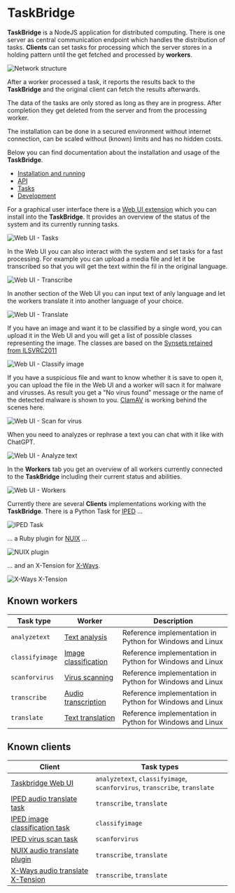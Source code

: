 # TaskBridge

**TaskBridge** is a NodeJS application for distributed computing. There is one server as central communication endpoint which handles the distribution of tasks. **Clients** can set tasks for processing which the server stores in a holding pattern until the get fetched and processed by **workers**.

![Network structure](doc/images/network-structure.png)

After a worker processed a task, it reports the results back to the **TaskBridge** and the original client can fetch the results afterwards.

The data of the tasks are only stored as long as they are in progress. After completion they get deleted from the server and from the processing worker.

The installation can be done in a secured environment without internet connection, can be scaled without (known) limits and has no hidden costs.

Below you can find documentation about the installation and usage of the **TaskBridge**.

- [Installation and running](doc/INSTALLATION.md)
- [API](doc/API.md)
- [Tasks](doc/TASKS.md)
- [Development](doc/DEVELOPMENT.md)

For a graphical user interface there is a [Web UI extension](https://github.com/hilderonny/taskbridge-webui) which you can install into the **TaskBridge**. It provides an overview of the status of the system and its currently running tasks.

![Web UI - Tasks](doc/images/webui-tasks.png)

In the Web UI you can also interact with the system and set tasks for a fast processing. For example you can upload a media file and let it be transcribed so that you will get the text within the fil in the original language.

![Web UI - Transcribe](doc/images/webui-transcribe.png)

In another section of the Web UI you can input text of anly language and let the workers translate it into another language of your choice.

![Web UI - Translate](doc/images/webui-translate.png)

If you have an image and want it to be classified by a single word, you can upload it in the Web UI and you will get a list of possible classes representing the image. The classes are based on the [Synsets retained from ILSVRC2011](https://image-net.org/challenges/LSVRC/2012/browse-synsets)

![Web UI - Classify image](doc/images/webui-classifyimage.png)

If you have a suspicious file and want to know whether it is save to open it, you can upload the file in the Web UI and a worker will sacn it for malware and virusses. As result you get a "No virus found" message or the name of the detected malware is shown to you. [ClamAV](https://www.clamav.net/) is working behind the scenes here.

![Web UI - Scan for virus](doc/images/webui-scanforvirus.png)

When you need to analyzes or rephrase a text you can chat with it like with ChatGPT.

![Web UI - Analyze text](doc/images/webui-analyzetext.png)

In the **Workers** tab you get an overview of all workers currently connected to the **TaskBridge** including their current status and abilities.

![Web UI - Workers](doc/images/webui-workers.png)

Currently there are several **Clients** implementations working with the **TaskBridge**. There is a Python Task for [IPED](https://github.com/sepinf-inc/IPED) ...

![IPED Task](doc/images/iped-task.png)

... a Ruby plugin for [NUIX](https://www.nuix.com/) ...

![NUIX plugin](doc/images/nuix-plugin.png)

... and an X-Tension for [X-Ways](https://www.x-ways.net/).

![X-Ways X-Tension](doc/images/xways-extension.png)


## Known workers

|Task type|Worker|Description|
|---|---|---|
|`analyzetext`|[Text analysis](https://github.com/hilderonny/taskworker-analyzetext)|Reference implementation in Python for Windows and Linux|
|`classifyimage`|[Image classification](https://github.com/hilderonny/taskworker-classifyimage)|Reference implementation in Python for Windows and Linux|
|`scanforvirus`|[Virus scanning](https://github.com/hilderonny/taskworker-scanforvirus)|Reference implementation in Python for Windows and Linux|
|`transcribe`|[Audio transcription](https://github.com/hilderonny/taskworker-transcribe)|Reference implementation in Python for Windows and Linux|
|`translate`|[Text translation](https://github.com/hilderonny/taskworker-translate)|Reference implementation in Python for Windows and Linux|

## Known clients

|Client|Task types|
|---|---|
|[Taskbridge Web UI](https://github.com/hilderonny/taskbridge-webui)|`analyzetext`, `classifyimage`, `scanforvirus`, `transcribe`, `translate`|
|[IPED audio translate task](https://github.com/hilderonny/iped-audiotranslatetask)|`transcribe`, `translate`|
|[IPED image classification task](https://github.com/hilderonny/iped-imageclassificationtask)|`classifyimage`|
|[IPED virus scan task](https://github.com/hilderonny/iped-virusscantask)|`scanforvirus`|
|[NUIX audio translate plugin](https://github.com/hilderonny/nuix-audiotranslateplugin)|`transcribe`, `translate`|
|[X-Ways audio translate X-Tension](https://github.com/hilderonny/xways-audiotranslate)|`transcribe`, `translate`|
